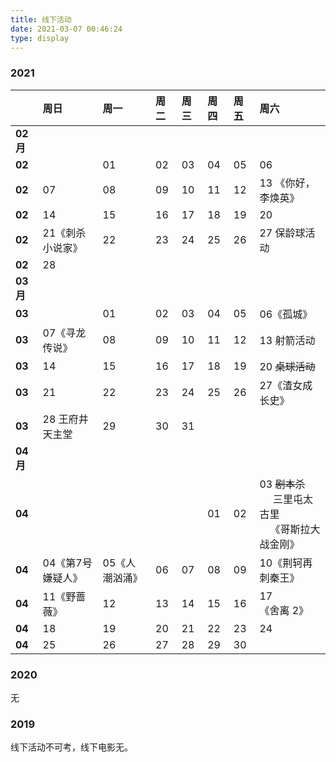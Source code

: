 ```yaml
---
title: 线下活动
date: 2021-03-07 00:46:24
type: display
---
```


### 2021

<div style="font-size:80%;">

||周日|周一|周二|周三|周四|周五|周六|
|--|:--|:--|:--|:--|:--|:--|:--|
|**02月**|
|**02**||01|02|03|04|05|06|
|**02**|07|08|09|10|11|12|13 <green>《你好，李焕英》</green>|
|**02**|14|15|16|17|18|19|20|
|**02**|21<green>《刺杀小说家》</green>|22|23|24|25|26|27 保龄球活动|
|**02**|28|
|**03月**|
|**03**||01|02|03|04|05|06<dogerblue>《孤城》</dogerblue>|
|**03**|07<green>《寻龙传说》</green>|08|09|10|11|12|13 射箭活动|
|**03**|14|15|16|17|18|19|20 ~~桌球活动~~|
|**03**|21|22|23|24|25|26|27<dogerblue>《渣女成长史》</dogerblue>|
|**03**|28 王府井天主堂|29|30|31|
|**04月**|
|**04**|||||01|02|03 ~~剧本杀~~<br>&nbsp;&nbsp;&nbsp;&nbsp;&nbsp;三里屯太古里<br>&nbsp;&nbsp;&nbsp;&nbsp;<green>《哥斯拉大战金刚》</green>|
|**04**|04<dogerblue>《第7号嫌疑人》</dogerblue>|05<green>《人潮汹涌》</green>|06|07|08|09|10<dogerblue>《荆轲再刺秦王》</dogerblue>|
|**04**|11<dogerblue>《野蔷薇》</dogerblue>|12|13|14|15|16|17<dogerblue>《舍离 2》</dogerblue>|
|**04**|18|19|20|21|22|23|24|
|**04**|25|26|27|28|29|30|

</div>


### 2020

无

### 2019

线下活动不可考，线下电影无。
